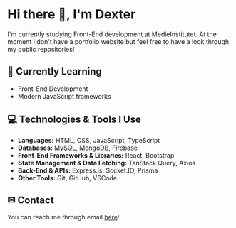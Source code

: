 # Hi there 👋, I'm Dexter
I'm currently studying Front-End development at MedieInstitutet. At the moment I don't have a portfolio website but feel free to have a look through my public repositories!

## 🌱 Currently Learning
- Front-End Development  
- Modern JavaScript frameworks   

## 💻 Technologies & Tools I Use
- **Languages:** HTML, CSS, JavaScript, TypeScript  
- **Databases:** MySQL, MongoDB, Firebase  
- **Front-End Frameworks & Libraries:** React, Bootstrap  
- **State Management & Data Fetching:** TanStack Query, Axios  
- **Back-End & APIs:** Express.js, Socket.IO, Prisma  
- **Other Tools:** Git, GitHub, VSCode  

## ✉ Contact
You can reach me through email [here](mailto:dextercw@outlook.com)!
